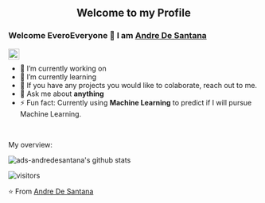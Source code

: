 <p align="center">
 <h2 align="center">Welcome to my Profile</h2>
</p>

### Welcome EveroEveryone 👋 I am [Andre De Santana ](https://github.com/ads-andredesantana)

<a href="https://www.linkedin.com/in/andre-de-santana/">
  <img align="left" alt="AndreDeSantana LinkedIn" width="22px" src="https://cdn.jsdelivr.net/npm/simple-icons@v3/icons/linkedin.svg" />
</a>

<div>
  
<br />
<p>

- 🔭 I’m currently working on
- 🌱 I’m currently learning 
- 👯 If you have any projects you would like to colaborate, reach out to me.
- 💬 Ask me about **anything**
- ⚡ Fun fact: Currently using **Machine Learning** to predict if I will pursue Machine Learning.

</h4>
</div>

<br />

<div><p>My overview: </p></div>

![ads-andredesantana's github stats](https://github-readme-stats.vercel.app/api?username=ads-andredesantanaK&show_icons=true)
<br />

<!-- Optional Visitors badge: -->
![visitors](https://visitor-badge.laobi.icu/badge?page_id=TomasCostaK.TomasCostaK)

⭐️ From [Andre De Santana](https://github.com/ads-andredesantana/ads-andredesantana) 

<br />
